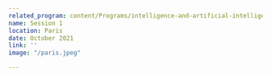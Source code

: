 ```yaml
---
related_program: content/Programs/intelligence-and-artificial-intelligence.md
name: Session 1
location: Paris
date: October 2021
link: ''
image: "/paris.jpeg"

---
```

